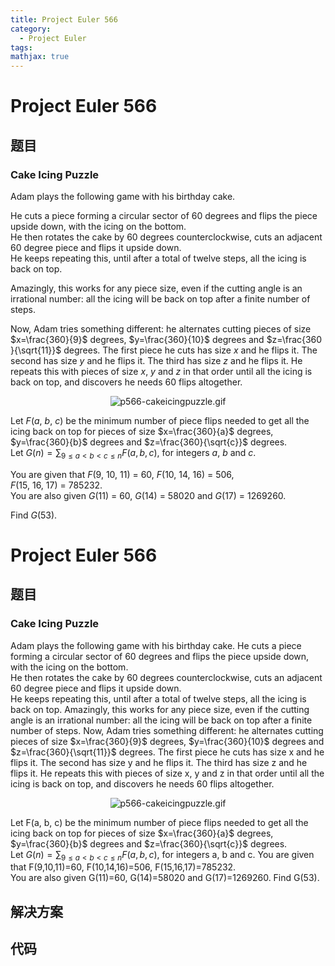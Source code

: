 ```yaml
---
title: Project Euler 566
category:
  - Project Euler
tags:
mathjax: true
---
```

<escape><!-- more --></escape>
    
# Project Euler 566
## 题目
### Cake Icing Puzzle


Adam plays the following game with his birthday cake.

He cuts a piece forming a circular sector of 60 degrees and flips the piece upside down, with the icing on the bottom.<br />
He then rotates the cake by 60 degrees counterclockwise, cuts an adjacent 60 degree piece and flips it upside down.<br />
He keeps repeating this, until after a total of twelve steps, all the icing is back on top.

Amazingly, this works for any piece size, even if the cutting angle is an irrational number: all the icing will be back on top after a finite number of steps.

Now, Adam tries something different: he alternates cutting pieces of size $x=\frac{360}{9}$ degrees, $y=\frac{360}{10}$ degrees and $z=\frac{360 }{\sqrt{11}}$ degrees. The first piece he cuts has size <var>x</var> and he flips it. The second has size <var>y</var> and he flips it. The third has size <var>z</var> and he flips it. He repeats this with pieces of size <var>x</var>, <var>y</var> and <var>z</var> in that order until all the icing is back on top, and discovers he needs 60 flips altogether.

<div align="center"><img src="project/images/p566-cakeicingpuzzle.gif" alt="p566-cakeicingpuzzle.gif" /></div>

Let <var>F</var>(<var>a</var>, <var>b</var>, <var>c</var>) be the minimum number of piece flips needed to get all the icing back on top for pieces of size $x=\frac{360}{a}$ degrees, $y=\frac{360}{b}$ degrees and $z=\frac{360}{\sqrt{c}}$ degrees.<br />
Let $G(n) = \sum_{9 \le a < b < c \le n} F(a,b,c)$, for integers <var>a</var>, <var>b</var> and <var>c</var>.

You are given that <var>F</var>(9, 10, 11) = 60, <var>F</var>(10, 14, 16) = 506, <var>F</var>(15, 16, 17) = 785232.<br />
You are also given <var>G</var>(11) = 60, <var>G</var>(14) = 58020 and <var>G</var>(17) = 1269260.

Find <var>G</var>(53).


# Project Euler 566
## 题目
### Cake Icing Puzzle

Adam plays the following game with his birthday cake.
He cuts a piece forming a circular sector of 60 degrees and flips the piece upside down, with the icing on the bottom.<br>He then rotates the cake by 60 degrees counterclockwise, cuts an adjacent 60 degree piece and flips it upside down.<br>He keeps repeating this, until after a total of twelve steps, all the icing is back on top.
Amazingly, this works for any piece size, even if the cutting angle is an irrational number: all the icing will be back on top after a finite number of steps.
Now, Adam tries something different: he alternates cutting pieces of size $x=\frac{360}{9}$ degrees, $y=\frac{360}{10}$ degrees and $z=\frac{360}{\sqrt{11}}$ degrees. The first piece he cuts has size x and he flips it. The second has size y and he flips it. The third has size z and he flips it. He repeats this with pieces of size x, y and z in that order until all the icing is back on top, and discovers he needs 60 flips altogether.
<center><img src="https://projecteuler.net/project/images/p566-cakeicingpuzzle.gif" alt="p566-cakeicingpuzzle.gif"></center>

Let F(a, b, c) be the minimum number of piece flips needed to get all the icing back on top for pieces of size $x=\frac{360}{a}$ degrees, $y=\frac{360}{b}$ degrees and $z=\frac{360}{\sqrt{c}}$ degrees.<br>Let $G(n) = \sum_{9 \le a < b < c \le n} F(a,b,c)$, for integers a, b and c.
You are given that F(9,10,11)=60, F(10,14,16)=506, F(15,16,17)=785232.<br>You are also given G(11)=60, G(14)=58020 and G(17)=1269260.
Find G(53).


## 解决方案


## 代码



